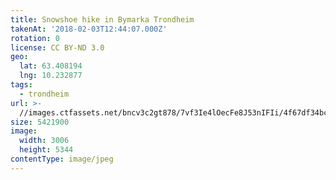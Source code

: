 ```yaml
---
title: Snowshoe hike in Bymarka Trondheim
takenAt: '2018-02-03T12:44:07.000Z'
rotation: 0
license: CC BY-ND 3.0
geo:
  lat: 63.408194
  lng: 10.232877
tags:
  - trondheim
url: >-
  //images.ctfassets.net/bncv3c2gt878/7vf3Ie4lOecFe8J53nIFIi/4f67df34bc9e1fca27554173a30b5543/snowshoe-hike-in-bymarka-trondheim_40029663692_o
size: 5421900
image:
  width: 3006
  height: 5344
contentType: image/jpeg
---
```


